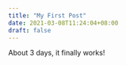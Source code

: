 ```yaml
---
title: "My First Post"
date: 2021-03-08T11:24:04+08:00
draft: false
---
```


About 3 days, it finally works!